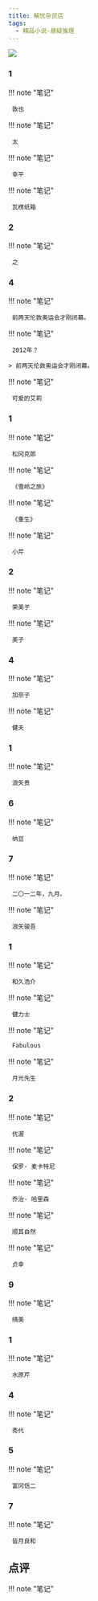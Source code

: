 ```yaml
---
title: 解忧杂货店
tags:
  - 精品小说-悬疑推理
---
```


![](https://wfqqreader-1252317822.image.myqcloud.com/cover/752/449752/s_449752.jpg)


### 1




!!! note "笔记"

	 敦也 


!!! note "笔记"

	 太 


!!! note "笔记"

	 幸平 


!!! note "笔记"

	 瓦楞纸箱 


### 2




!!! note "笔记"

	 之 


### 4




!!! note "笔记"

	 前两天伦敦奥运会才刚闭幕。 


!!! note "笔记"

	 2012年？
 
	> 前两天伦敦奥运会才刚闭幕。




!!! note "笔记"

	 可爱的艾莉 


### 1




!!! note "笔记"

	 松冈克郎 


!!! note "笔记"

	 《雪岭之旅》 


!!! note "笔记"

	 《重生》 


!!! note "笔记"

	 小芹 


### 2




!!! note "笔记"

	 荣美子 


!!! note "笔记"

	 美子 


### 4




!!! note "笔记"

	 加奈子 


!!! note "笔记"

	 健夫 


### 1




!!! note "笔记"

	 浪矢贵 


### 6




!!! note "笔记"

	 纳豆 


### 7




!!! note "笔记"

	 二〇一二年，九月。
 


!!! note "笔记"

	 浪矢骏吾 


### 1




!!! note "笔记"

	 和久浩介 


!!! note "笔记"

	 健力士 


!!! note "笔记"

	 Fabulous 


!!! note "笔记"

	 月光先生 


### 2




!!! note "笔记"

	 优渥 


!!! note "笔记"

	 保罗· 麦卡特尼 


!!! note "笔记"

	 乔治· 哈里森 


!!! note "笔记"

	 顺其自然 


!!! note "笔记"

	 贞幸 


### 9




!!! note "笔记"

	 晴美 


### 1




!!! note "笔记"

	 水原芹 


### 4




!!! note "笔记"

	 秀代 


### 5




!!! note "笔记"

	 富冈信二 


### 7




!!! note "笔记"

	 皆月良和 


## 点评




!!! note "笔记"

	  

